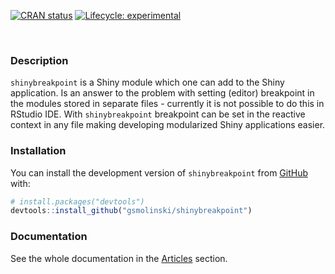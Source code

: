 
<!-- README.md is generated from README.Rmd. Please edit that file -->
<!-- badges: start -->

[![CRAN
status](https://www.r-pkg.org/badges/version/shinybreakpoint)](https://CRAN.R-project.org/package=shinybreakpoint)
[![Lifecycle:
experimental](https://img.shields.io/badge/lifecycle-experimental-orange.svg)](https://lifecycle.r-lib.org/articles/stages.html#experimental)
<!-- badges: end -->

<br/>

### Description

`shinybreakpoint` is a Shiny module which one can add to the Shiny
application. Is an answer to the problem with setting (editor)
breakpoint in the modules stored in separate files - currently it is not
possible to do this in RStudio IDE. With `shinybreakpoint` breakpoint
can be set in the reactive context in any file making developing
modularized Shiny applications easier.

### Installation

You can install the development version of `shinybreakpoint` from
[GitHub](https://github.com/) with:

``` r
# install.packages("devtools")
devtools::install_github("gsmolinski/shinybreakpoint")
```

### Documentation

See the whole documentation in the
[Articles](https://gsmolinski.github.io/shinybreakpoint/articles/index.html)
section.
